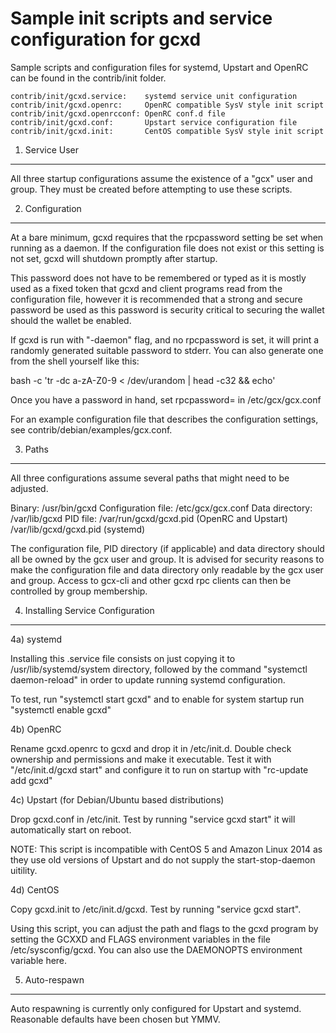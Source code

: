 Sample init scripts and service configuration for gcxd
==========================================================

Sample scripts and configuration files for systemd, Upstart and OpenRC
can be found in the contrib/init folder.

    contrib/init/gcxd.service:    systemd service unit configuration
    contrib/init/gcxd.openrc:     OpenRC compatible SysV style init script
    contrib/init/gcxd.openrcconf: OpenRC conf.d file
    contrib/init/gcxd.conf:       Upstart service configuration file
    contrib/init/gcxd.init:       CentOS compatible SysV style init script

1. Service User
---------------------------------

All three startup configurations assume the existence of a "gcx" user
and group.  They must be created before attempting to use these scripts.

2. Configuration
---------------------------------

At a bare minimum, gcxd requires that the rpcpassword setting be set
when running as a daemon.  If the configuration file does not exist or this
setting is not set, gcxd will shutdown promptly after startup.

This password does not have to be remembered or typed as it is mostly used
as a fixed token that gcxd and client programs read from the configuration
file, however it is recommended that a strong and secure password be used
as this password is security critical to securing the wallet should the
wallet be enabled.

If gcxd is run with "-daemon" flag, and no rpcpassword is set, it will
print a randomly generated suitable password to stderr.  You can also
generate one from the shell yourself like this:

bash -c 'tr -dc a-zA-Z0-9 < /dev/urandom | head -c32 && echo'

Once you have a password in hand, set rpcpassword= in /etc/gcx/gcx.conf

For an example configuration file that describes the configuration settings,
see contrib/debian/examples/gcx.conf.

3. Paths
---------------------------------

All three configurations assume several paths that might need to be adjusted.

Binary:              /usr/bin/gcxd
Configuration file:  /etc/gcx/gcx.conf
Data directory:      /var/lib/gcxd
PID file:            /var/run/gcxd/gcxd.pid (OpenRC and Upstart)
                     /var/lib/gcxd/gcxd.pid (systemd)

The configuration file, PID directory (if applicable) and data directory
should all be owned by the gcx user and group.  It is advised for security
reasons to make the configuration file and data directory only readable by the
gcx user and group.  Access to gcx-cli and other gcxd rpc clients
can then be controlled by group membership.

4. Installing Service Configuration
-----------------------------------

4a) systemd

Installing this .service file consists on just copying it to
/usr/lib/systemd/system directory, followed by the command
"systemctl daemon-reload" in order to update running systemd configuration.

To test, run "systemctl start gcxd" and to enable for system startup run
"systemctl enable gcxd"

4b) OpenRC

Rename gcxd.openrc to gcxd and drop it in /etc/init.d.  Double
check ownership and permissions and make it executable.  Test it with
"/etc/init.d/gcxd start" and configure it to run on startup with
"rc-update add gcxd"

4c) Upstart (for Debian/Ubuntu based distributions)

Drop gcxd.conf in /etc/init.  Test by running "service gcxd start"
it will automatically start on reboot.

NOTE: This script is incompatible with CentOS 5 and Amazon Linux 2014 as they
use old versions of Upstart and do not supply the start-stop-daemon uitility.

4d) CentOS

Copy gcxd.init to /etc/init.d/gcxd. Test by running "service gcxd start".

Using this script, you can adjust the path and flags to the gcxd program by
setting the GCXXD and FLAGS environment variables in the file
/etc/sysconfig/gcxd. You can also use the DAEMONOPTS environment variable here.

5. Auto-respawn
-----------------------------------

Auto respawning is currently only configured for Upstart and systemd.
Reasonable defaults have been chosen but YMMV.
